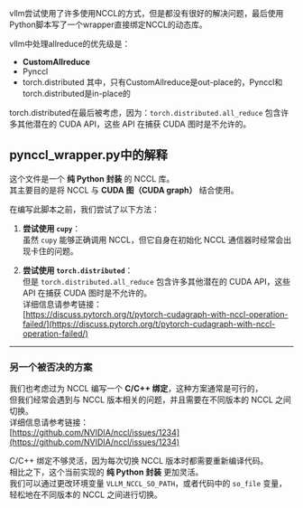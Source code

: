 vllm尝试使用了许多使用NCCL的方式，但是都没有很好的解决问题，最后使用Python脚本写了一个wrapper直接绑定NCCL的动态库。

vllm中处理allreduce的优先级是：
- **CustomAllreduce**
- Pynccl
- torch.distributed
其中，只有CustomAllreduce是out-place的，Pynccl和torch.distributed是in-place的


torch.distributed在最后被考虑，因为：`torch.distributed.all_reduce` 包含许多其他潜在的 CUDA API，这些 API 在捕获 CUDA 图时是不允许的。 

## pynccl_wrapper.py中的解释

这个文件是一个 **纯 Python 封装** 的 NCCL 库。  
其主要目的是将 NCCL 与 **CUDA 图（CUDA graph）** 结合使用。

在编写此脚本之前，我们尝试了以下方法：

1. **尝试使用 `cupy`**：  
    虽然 `cupy` 能够正确调用 NCCL，但它自身在初始化 NCCL 通信器时经常会出现卡住的问题。
    
2. **尝试使用 `torch.distributed`**：  
    但是 `torch.distributed.all_reduce` 包含许多其他潜在的 CUDA API，这些 API 在捕获 CUDA 图时是不允许的。  
    详细信息请参考链接：  
    [https://discuss.pytorch.org/t/pytorch-cudagraph-with-nccl-operation-failed/](https://discuss.pytorch.org/t/pytorch-cudagraph-with-nccl-operation-failed/)
    

---

### 另一个被否决的方案

我们也考虑过为 NCCL 编写一个 **C/C++ 绑定**，这种方案通常是可行的，  
但我们经常会遇到与 NCCL 版本相关的问题，并且需要在不同版本的 NCCL 之间切换。  
详细信息请参考链接：  
[https://github.com/NVIDIA/nccl/issues/1234](https://github.com/NVIDIA/nccl/issues/1234)

C/C++ 绑定不够灵活，因为每次切换 NCCL 版本时都需要重新编译代码。  
相比之下，这个当前实现的 **纯 Python 封装** 更加灵活。  
我们可以通过更改环境变量 `VLLM_NCCL_SO_PATH`，或者代码中的 `so_file` 变量，轻松地在不同版本的 NCCL 之间进行切换。